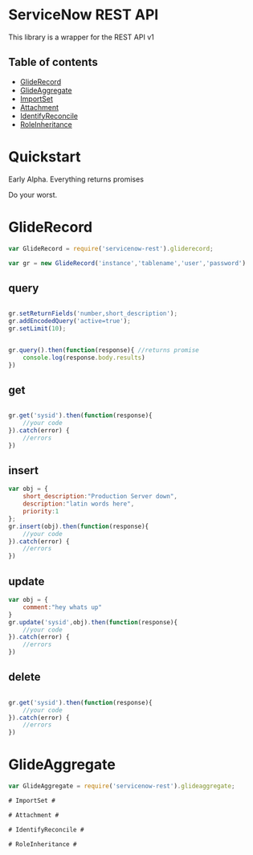 ServiceNow REST API
===============
This library is a wrapper for the REST API v1

## Table of contents
- [GlideRecord](#gliderecord)
- [GlideAggregate](#glideaggregate)
- [ImportSet](#importset)
- [Attachment](#attachment)
- [IdentifyReconcile](#identifyreconcile)
- [RoleInheritance](#roleinheritance)




# Quickstart #
Early Alpha. Everything returns promises

Do your worst.
# GlideRecord #
```javascript
var GlideRecord = require('servicenow-rest').gliderecord;

var gr = new GlideRecord('instance','tablename','user','password')
```

## query ##
```javascript

gr.setReturnFields('number,short_description');
gr.addEncodedQuery('active=true');
gr.setLimit(10);


gr.query().then(function(response){ //returns promise
	console.log(response.body.results)
})
```
## get ##
```javascript

gr.get('sysid').then(function(response){
	//your code
}).catch(error) {
	//errors
})
```
## insert ##
```javascript
var obj = {
	short_description:"Production Server down",
	description:"latin words here",
	priority:1
};
gr.insert(obj).then(function(response){
	//your code
}).catch(error) {
	//errors
})
```
## update ##
```javascript
var obj = {
	comment:"hey whats up"
}
gr.update('sysid',obj).then(function(response){
	//your code
}).catch(error) {
	//errors
})
```
## delete ##
```javascript

gr.get('sysid').then(function(response){
	//your code
}).catch(error) {
	//errors
})
```

# GlideAggregate #
```javascript
var GlideAggregate = require('servicenow-rest').glideaggregate;

# ImportSet #

# Attachment #

# IdentifyReconcile #

# RoleInheritance #